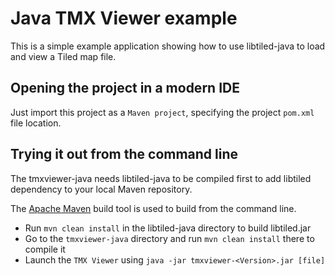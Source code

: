 # Java TMX Viewer example

This is a simple example application showing how to use libtiled-java to load
and view a Tiled map file.

## Opening the project in a modern IDE

Just import this project as a `Maven project`, specifying the project `pom.xml` 
file location.

## Trying it out from the command line

The tmxviewer-java needs libtiled-java to be compiled first to add libtiled
dependency to your local Maven repository.

The [Apache Maven](https://maven.apache.org/) build tool is used to build from the command line.

* Run `mvn clean install` in the libtiled-java directory to build libtiled.jar
* Go to the `tmxviewer-java` directory and run `mvn clean install` there to compile it
* Launch the `TMX Viewer` using `java -jar tmxviewer-<Version>.jar [file]`
